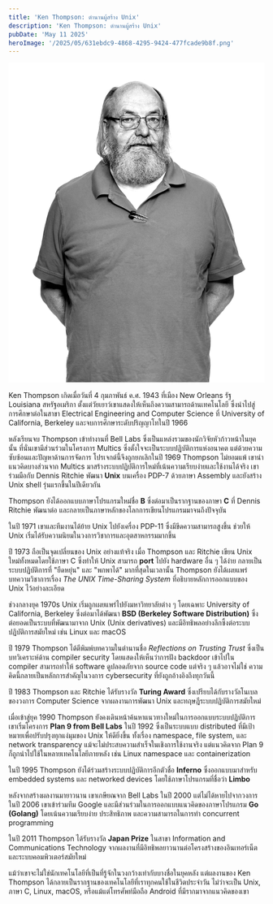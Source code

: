 ```yaml
---
title: 'Ken Thompson: ตำนานผู้สร้าง Unix'
description: 'Ken Thompson: ตำนานผู้สร้าง Unix'
pubDate: 'May 11 2025'
heroImage: '/2025/05/631ebdc9-4868-4295-9424-477fcade9b8f.png'
---
```


![96f6b7f5-68bf-4f3b-b779-421543529b0f](/2025/05/96f6b7f5-68bf-4f3b-b779-421543529b0f.png)

Ken Thompson เกิดเมื่อวันที่ 4 กุมภาพันธ์ ค.ศ. 1943 ที่เมือง New Orleans รัฐ Louisiana สหรัฐอเมริกา ตั้งแต่วัยเยาว์เขาแสดงให้เห็นถึงความสามารถด้านเทคโนโลยี ซึ่งนำไปสู่การศึกษาต่อในสาขา Electrical Engineering and Computer Science ที่ University of California, Berkeley และจบการศึกษาระดับปริญญาโทในปี 1966

หลังเรียนจบ Thompson เข้าทำงานที่ Bell Labs ซึ่งเป็นแหล่งรวมของนักวิจัยหัวก้าวหน้าในยุคนั้น ที่นั่นเขามีส่วนร่วมในโครงการ Multics ซึ่งตั้งใจจะเป็นระบบปฏิบัติการแห่งอนาคต แต่ด้วยความซับซ้อนและปัญหาด้านการจัดการ โปรเจกต์นี้จึงถูกยกเลิกในปี 1969 Thompson ไม่ยอมแพ้ เขานำแนวคิดบางส่วนจาก Multics มาสร้างระบบปฏิบัติการใหม่ที่เน้นความเรียบง่ายและใช้งานได้จริง เขาร่วมมือกับ Dennis Ritchie พัฒนา **Unix** บนเครื่อง PDP-7 ด้วยภาษา Assembly และยังสร้าง Unix shell รุ่นแรกขึ้นในปีเดียวกัน

Thompson ยังได้ออกแบบภาษาโปรแกรมใหม่ชื่อ **B** ซึ่งต่อมาเป็นรากฐานของภาษา **C** ที่ Dennis Ritchie พัฒนาต่อ และกลายเป็นภาษาหลักของโลกการเขียนโปรแกรมมาจนถึงปัจจุบัน

ในปี 1971 เขาและทีมงานได้ย้าย Unix ไปยังเครื่อง PDP-11 ซึ่งมีขีดความสามารถสูงขึ้น ช่วยให้ Unix เริ่มได้รับความนิยมในวงการวิชาการและอุตสาหกรรมมากขึ้น

ปี 1973 ถือเป็นจุดเปลี่ยนของ Unix อย่างแท้จริง เมื่อ Thompson และ Ritchie เขียน Unix ใหม่ทั้งหมดโดยใช้ภาษา C ซึ่งทำให้ Unix สามารถ **port** ไปยัง hardware อื่น ๆ ได้ง่าย กลายเป็นระบบปฏิบัติการที่ "ยืดหยุ่น" และ "พกพาได้" มากที่สุดในเวลานั้น Thompson ยังได้เผยแพร่บทความวิชาการเรื่อง *The UNIX Time-Sharing System* ที่อธิบายหลักการออกแบบของ Unix ไว้อย่างละเอียด

ช่วงกลางยุค 1970s Unix เริ่มถูกเผยแพร่ไปยังมหาวิทยาลัยต่าง ๆ โดยเฉพาะ University of California, Berkeley ซึ่งต่อมาได้พัฒนา **BSD (Berkeley Software Distribution)** ซึ่งต่อยอดเป็นระบบที่พัฒนามาจาก Unix (Unix derivatives) และมีอิทธิพลอย่างลึกซึ้งต่อระบบปฏิบัติการสมัยใหม่ เช่น Linux และ macOS

ปี 1979 Thompson ได้ตีพิมพ์บทความในตำนานชื่อ *Reflections on Trusting Trust* ซึ่งเป็นบทวิเคราะห์ด้าน compiler security โดยแสดงให้เห็นว่าการฝัง backdoor เข้าไปใน compiler สามารถทำให้ software ดูปลอดภัยจาก source code แต่จริง ๆ แล้วอาจไม่ใช่ ความคิดนี้กลายเป็นหลักการสำคัญในวงการ cybersecurity ที่ยังถูกอ้างอิงถึงทุกวันนี้

ปี 1983 Thompson และ Ritchie ได้รับรางวัล **Turing Award** ซึ่งเปรียบได้กับรางวัลโนเบลของวงการ Computer Science จากผลงานการพัฒนา Unix และทฤษฎีระบบปฏิบัติการสมัยใหม่

เมื่อเข้าสู่ยุค 1990 Thompson ยังคงเดินหน้าค้นหาแนวทางใหม่ในการออกแบบระบบปฏิบัติการ เขาเริ่มโครงการ **Plan 9 from Bell Labs** ในปี 1992 ซึ่งเป็นระบบแบบ distributed ที่มีเป้าหมายเพื่อปรับปรุงทุกแง่มุมของ Unix ให้ดียิ่งขึ้น ทั้งเรื่อง namespace, file system, และ network transparency แม้จะไม่ประสบความสำเร็จในเชิงการใช้งานจริง แต่แนวคิดจาก Plan 9 ก็ถูกนำไปใช้ในหลายเทคโนโลยีภายหลัง เช่น Linux namespace และ containerization

ในปี 1995 Thompson ยังได้ร่วมสร้างระบบปฏิบัติการอีกตัวชื่อ **Inferno** ซึ่งออกแบบมาสำหรับ embedded systems และ networked devices โดยใช้ภาษาโปรแกรมที่ชื่อว่า **Limbo**

หลังจากสร้างผลงานมายาวนาน เขาเกษียณจาก Bell Labs ในปี 2000 แต่ไม่ได้หายไปจากวงการ ในปี 2006 เขาเข้าร่วมทีม Google และมีส่วนร่วมในการออกแบบแนวคิดของภาษาโปรแกรม **Go (Golang)** โดยเน้นความเรียบง่าย ประสิทธิภาพ และความสามารถในการทำ concurrent programming

ในปี 2011 Thompson ได้รับรางวัล **Japan Prize** ในสาขา Information and Communications Technology จากผลงานที่มีอิทธิพลยาวนานต่อโครงสร้างของอินเทอร์เน็ตและระบบคอมพิวเตอร์สมัยใหม่

แม้ว่าเขาจะไม่ใช่นักเทคโนโลยีที่เป็นที่รู้จักในวงกว้างเท่ากับบางชื่อในยุคหลัง แต่ผลงานของ Ken Thompson ได้กลายเป็นรากฐานของเทคโนโลยีที่เราทุกคนใช้ในชีวิตประจำวัน ไม่ว่าจะเป็น Unix, ภาษา C, Linux, macOS, หรือแม้แต่โทรศัพท์มือถือ Android ที่มีรากมาจากแนวคิดของเขา
